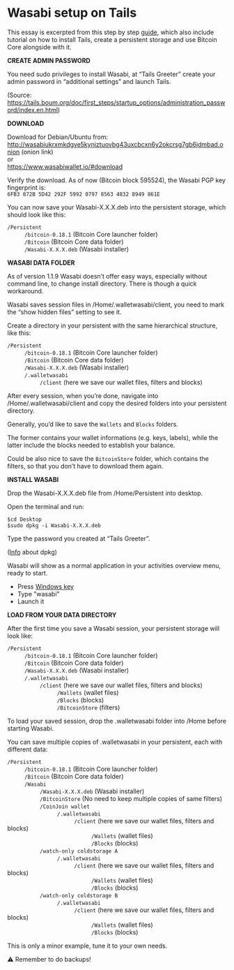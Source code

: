 # Wasabi setup on Tails

This essay is excerpted from this step by step [guide](https://github.com/PulpCattel/Tails-BitcoinCore-Wasabi), which also include tutorial on how to install Tails, create a persistent storage and use Bitcoin Core alongside with it. 

**CREATE ADMIN PASSWORD**

You need sudo privileges to install Wasabi, at “Tails Greeter” create your admin password in “additional settings” and launch Tails.

(Source: https://tails.boum.org/doc/first_steps/startup_options/administration_password/index.en.html)

**DOWNLOAD**

Download for Debian/Ubuntu from:  
http://wasabiukrxmkdgve5kynjztuovbg43uxcbcxn6y2okcrsg7gb6jdmbad.onion (onion link)  
or  
https://www.wasabiwallet.io/#download

Verify the download. As of now (Bitcoin block 595524), the Wasabi PGP key fingerprint is:  
`6FB3 872B 5D42 292F 5992 0797 8563 4832 8949 861E`

You can now save your Wasabi-X.X.X.deb into the persistent storage, which should look like this:

`/Persistent`  
&nbsp; &nbsp; &nbsp; &nbsp; &nbsp; `/bitcoin-0.18.1` (Bitcoin Core launcher folder)    
&nbsp; &nbsp; &nbsp; &nbsp; &nbsp; `/Bitcoin`  (Bitcoin Core data folder)    
&nbsp; &nbsp; &nbsp; &nbsp; &nbsp; `/Wasabi-X.X.X.deb` (Wasabi installer)  

**WASABI DATA FOLDER**

As of version 1.1.9 Wasabi doesn’t offer easy ways, especially without command line, to change install directory. There is though a quick workaround.

Wasabi saves session files in /Home/.walletwasabi/client, you need to mark the “show hidden files” setting to see it. 

Create a directory in your persistent with the same hierarchical structure, like this:

`/Persistent`  
&nbsp; &nbsp; &nbsp; &nbsp; &nbsp; `/bitcoin-0.18.1` (Bitcoin Core launcher folder)   
&nbsp; &nbsp; &nbsp; &nbsp; &nbsp; `/Bitcoin`  (Bitcoin Core data folder)   
&nbsp; &nbsp; &nbsp; &nbsp; &nbsp; `/Wasabi-X.X.X.deb` (Wasabi installer)  
&nbsp; &nbsp; &nbsp; &nbsp; &nbsp; `/.walletwasabi`   
&nbsp; &nbsp; &nbsp; &nbsp; &nbsp; &nbsp; &nbsp; &nbsp; &nbsp; &nbsp;`/client` (here we save our wallet files, filters and blocks)

After every session, when you’re done, navigate into /Home/.walletwasabi/client and copy the desired folders into your persistent directory.

Generally, you’d like to save the `Wallets` and `Blocks` folders. 

The former contains your wallet informations (e.g. keys, labels), while the latter include the blocks needed to establish your balance. 

Could be also nice to save the `BitcoinStore` folder, which contains the filters, so that you don’t have to download them again. 

**INSTALL WASABI**

Drop the Wasabi-X.X.X.deb file from /Home/Persistent into desktop. 

Open the terminal and run:

`$cd Desktop`  
`$sudo dpkg -i Wasabi-X.X.X.deb`

Type the password you created at “Tails Greeter”.

([Info](https://help.ubuntu.com/lts/serverguide/dpkg.html) about dpkg)

Wasabi will show as a normal application in your activities overview menu, ready to start. 

* Press [Windows key](https://en.wikipedia.org/wiki/Windows_key)
* Type "wasabi"
* Launch it

**LOAD FROM YOUR DATA DIRECTORY**

After the first time you save a Wasabi session, your persistent storage will look like:

`/Persistent`  
&nbsp; &nbsp; &nbsp; &nbsp; &nbsp; `/bitcoin-0.18.1` (Bitcoin Core launcher folder)   
&nbsp; &nbsp; &nbsp; &nbsp; &nbsp; `/Bitcoin`  (Bitcoin Core data folder)   
&nbsp; &nbsp; &nbsp; &nbsp; &nbsp; `/Wasabi-X.X.X.deb` (Wasabi installer)  
&nbsp; &nbsp; &nbsp; &nbsp; &nbsp; `/.walletwasabi`   
&nbsp; &nbsp; &nbsp; &nbsp; &nbsp; &nbsp; &nbsp; &nbsp; &nbsp; &nbsp;`/client` (here we save our wallet files, filters and blocks)  
&nbsp; &nbsp; &nbsp; &nbsp; &nbsp; &nbsp; &nbsp; &nbsp; &nbsp; &nbsp; &nbsp; &nbsp; &nbsp; &nbsp; &nbsp;`/Wallets` (wallet files)   
&nbsp; &nbsp; &nbsp; &nbsp; &nbsp; &nbsp; &nbsp; &nbsp; &nbsp; &nbsp; &nbsp; &nbsp; &nbsp; &nbsp; &nbsp;`/Blocks` (blocks)    
&nbsp; &nbsp; &nbsp; &nbsp; &nbsp; &nbsp; &nbsp; &nbsp; &nbsp; &nbsp; &nbsp; &nbsp; &nbsp; &nbsp; &nbsp;`/BitcoinStore` (filters)  

To load your saved session, drop the .walletwasabi folder into /Home before starting Wasabi.  
 
You can save multiple copies of .walletwasabi in your persistent, each with different data: 

`/Persistent`  
&nbsp; &nbsp; &nbsp; &nbsp; &nbsp; `/bitcoin-0.18.1` (Bitcoin Core launcher folder)    
&nbsp; &nbsp; &nbsp; &nbsp; &nbsp; `/Bitcoin`  (Bitcoin Core data folder)  
&nbsp; &nbsp; &nbsp; &nbsp; &nbsp; `/Wasabi`   
&nbsp; &nbsp; &nbsp; &nbsp; &nbsp; &nbsp; &nbsp; &nbsp; &nbsp; &nbsp;`/Wasabi-X.X.X.deb` (Wasabi installer)  
&nbsp; &nbsp; &nbsp; &nbsp; &nbsp; &nbsp; &nbsp; &nbsp; &nbsp; &nbsp;`/BitcoinStore` (No need to keep multiple copies of same filters)  
&nbsp; &nbsp; &nbsp; &nbsp; &nbsp; &nbsp; &nbsp; &nbsp; &nbsp; &nbsp;`/CoinJoin wallet`   
&nbsp; &nbsp; &nbsp; &nbsp; &nbsp; &nbsp; &nbsp; &nbsp; &nbsp; &nbsp; &nbsp; &nbsp; &nbsp; &nbsp; &nbsp;`/.walletwasabi`    
&nbsp; &nbsp; &nbsp; &nbsp; &nbsp; &nbsp; &nbsp; &nbsp; &nbsp; &nbsp; &nbsp; &nbsp; &nbsp; &nbsp; &nbsp; &nbsp; &nbsp; &nbsp; &nbsp; &nbsp;`/client` (here we save our wallet files, filters and blocks)   
&nbsp; &nbsp; &nbsp; &nbsp; &nbsp; &nbsp; &nbsp; &nbsp; &nbsp; &nbsp; &nbsp; &nbsp; &nbsp; &nbsp; &nbsp; &nbsp; &nbsp; &nbsp; &nbsp; &nbsp; &nbsp; &nbsp; &nbsp; &nbsp; &nbsp;`/Wallets` (wallet files)   
&nbsp; &nbsp; &nbsp; &nbsp; &nbsp; &nbsp; &nbsp; &nbsp; &nbsp; &nbsp; &nbsp; &nbsp; &nbsp; &nbsp; &nbsp; &nbsp; &nbsp; &nbsp; &nbsp; &nbsp; &nbsp; &nbsp; &nbsp; &nbsp; &nbsp;`/Blocks` (blocks)  
&nbsp; &nbsp; &nbsp; &nbsp; &nbsp; &nbsp; &nbsp; &nbsp; &nbsp; &nbsp;`/watch-only coldstorage A`   
&nbsp; &nbsp; &nbsp; &nbsp; &nbsp; &nbsp; &nbsp; &nbsp; &nbsp; &nbsp; &nbsp; &nbsp; &nbsp; &nbsp; &nbsp;`/.walletwasabi`    
&nbsp; &nbsp; &nbsp; &nbsp; &nbsp; &nbsp; &nbsp; &nbsp; &nbsp; &nbsp; &nbsp; &nbsp; &nbsp; &nbsp; &nbsp; &nbsp; &nbsp; &nbsp; &nbsp; &nbsp;`/client` (here we save our wallet files, filters and blocks)   
&nbsp; &nbsp; &nbsp; &nbsp; &nbsp; &nbsp; &nbsp; &nbsp; &nbsp; &nbsp; &nbsp; &nbsp; &nbsp; &nbsp; &nbsp; &nbsp; &nbsp; &nbsp; &nbsp; &nbsp; &nbsp; &nbsp; &nbsp; &nbsp; &nbsp;`/Wallets` (wallet files)   
&nbsp; &nbsp; &nbsp; &nbsp; &nbsp; &nbsp; &nbsp; &nbsp; &nbsp; &nbsp; &nbsp; &nbsp; &nbsp; &nbsp; &nbsp; &nbsp; &nbsp; &nbsp; &nbsp; &nbsp; &nbsp; &nbsp; &nbsp; &nbsp; &nbsp;`/Blocks` (blocks)  
&nbsp; &nbsp; &nbsp; &nbsp; &nbsp; &nbsp; &nbsp; &nbsp; &nbsp; &nbsp;`/watch-only coldstorage B`   
&nbsp; &nbsp; &nbsp; &nbsp; &nbsp; &nbsp; &nbsp; &nbsp; &nbsp; &nbsp; &nbsp; &nbsp; &nbsp; &nbsp; &nbsp;`/.walletwasabi`    
&nbsp; &nbsp; &nbsp; &nbsp; &nbsp; &nbsp; &nbsp; &nbsp; &nbsp; &nbsp; &nbsp; &nbsp; &nbsp; &nbsp; &nbsp; &nbsp; &nbsp; &nbsp; &nbsp; &nbsp;`/client` (here we save our wallet files, filters and blocks)   
&nbsp; &nbsp; &nbsp; &nbsp; &nbsp; &nbsp; &nbsp; &nbsp; &nbsp; &nbsp; &nbsp; &nbsp; &nbsp; &nbsp; &nbsp; &nbsp; &nbsp; &nbsp; &nbsp; &nbsp; &nbsp; &nbsp; &nbsp; &nbsp; &nbsp;`/Wallets` (wallet files)   
&nbsp; &nbsp; &nbsp; &nbsp; &nbsp; &nbsp; &nbsp; &nbsp; &nbsp; &nbsp; &nbsp; &nbsp; &nbsp; &nbsp; &nbsp; &nbsp; &nbsp; &nbsp; &nbsp; &nbsp; &nbsp; &nbsp; &nbsp; &nbsp; &nbsp;`/Blocks` (blocks)

This is only a minor example, tune it to your own needs.

:warning: Remember to do backups!
